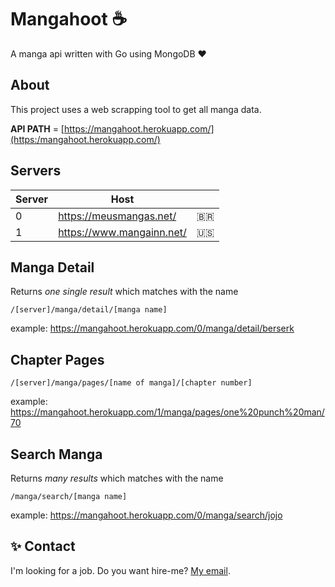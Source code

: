 # Mangahoot :coffee:
A manga api written with Go using MongoDB :heart: 

##  About
This project uses a web scrapping tool to get all manga data.

**API PATH** = [https://mangahoot.herokuapp.com/](https:/mangahoot.herokuapp.com/) 

## Servers

| Server  |  Host  |  |
| --- | --- | --- |
|  0 |  https://meusmangas.net/ | :brazil: |
|  1 |  https://www.mangainn.net/ | :us: |

## Manga Detail
Returns *one single result* which matches with the name
```
/[server]/manga/detail/[manga name]
```
example: https://mangahoot.herokuapp.com/0/manga/detail/berserk

## Chapter Pages
```
/[server]/manga/pages/[name of manga]/[chapter number]
```
example: https://mangahoot.herokuapp.com/1/manga/pages/one%20punch%20man/70

## Search Manga
Returns *many results* which matches with the name
```
/manga/search/[manga name]
```
example: https://mangahoot.herokuapp.com/0/manga/search/jojo

## :sparkles: Contact
I'm looking for a job. Do you want hire-me? [My email](gabriel_origenstdb@gmail.com). 
